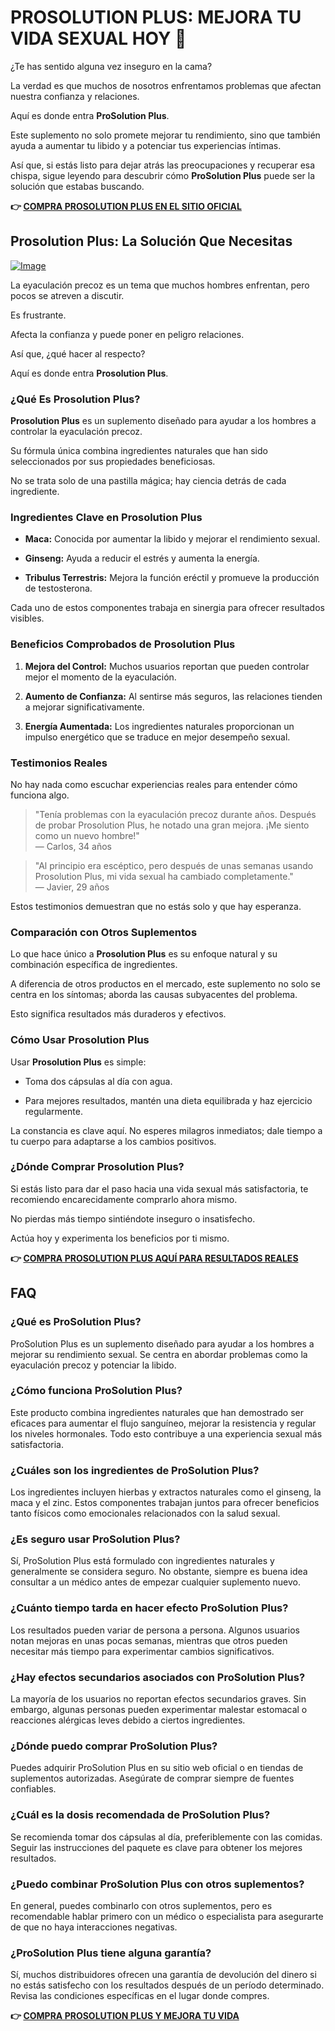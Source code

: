 # PROSOLUTION PLUS: MEJORA TU VIDA SEXUAL HOY 🚀

¿Te has sentido alguna vez inseguro en la cama? 

La verdad es que muchos de nosotros enfrentamos problemas que afectan nuestra confianza y relaciones. 

Aquí es donde entra **ProSolution Plus**. 

Este suplemento no solo promete mejorar tu rendimiento, sino que también ayuda a aumentar tu libido y a potenciar tus experiencias íntimas. 

Así que, si estás listo para dejar atrás las preocupaciones y recuperar esa chispa, sigue leyendo para descubrir cómo **ProSolution Plus** puede ser la solución que estabas buscando.



**👉 [COMPRA PROSOLUTION PLUS EN EL SITIO OFICIAL](https://gchaffi.com/yxeujNCJ)**

## Prosolution Plus: La Solución Que Necesitas

[![Image](https://gchaffi.com/yxeujNCJ)](https://gchaffi.com/yxeujNCJ)

La eyaculación precoz es un tema que muchos hombres enfrentan, pero pocos se atreven a discutir. 

Es frustrante. 

Afecta la confianza y puede poner en peligro relaciones.

Así que, ¿qué hacer al respecto?

Aquí es donde entra **Prosolution Plus**.

### ¿Qué Es Prosolution Plus?

**Prosolution Plus** es un suplemento diseñado para ayudar a los hombres a controlar la eyaculación precoz. 

Su fórmula única combina ingredientes naturales que han sido seleccionados por sus propiedades beneficiosas.

No se trata solo de una pastilla mágica; hay ciencia detrás de cada ingrediente.

### Ingredientes Clave en Prosolution Plus

- **Maca:** Conocida por aumentar la libido y mejorar el rendimiento sexual.
  
- **Ginseng:** Ayuda a reducir el estrés y aumenta la energía.
  
- **Tribulus Terrestris:** Mejora la función eréctil y promueve la producción de testosterona.

Cada uno de estos componentes trabaja en sinergia para ofrecer resultados visibles.

### Beneficios Comprobados de Prosolution Plus

1. **Mejora del Control:** Muchos usuarios reportan que pueden controlar mejor el momento de la eyaculación.
   
2. **Aumento de Confianza:** Al sentirse más seguros, las relaciones tienden a mejorar significativamente.
   
3. **Energía Aumentada:** Los ingredientes naturales proporcionan un impulso energético que se traduce en mejor desempeño sexual.

### Testimonios Reales

No hay nada como escuchar experiencias reales para entender cómo funciona algo.

> "Tenía problemas con la eyaculación precoz durante años. Después de probar Prosolution Plus, he notado una gran mejora. ¡Me siento como un nuevo hombre!"  
> — Carlos, 34 años

> "Al principio era escéptico, pero después de unas semanas usando Prosolution Plus, mi vida sexual ha cambiado completamente."  
> — Javier, 29 años

Estos testimonios demuestran que no estás solo y que hay esperanza.

### Comparación con Otros Suplementos

Lo que hace único a **Prosolution Plus** es su enfoque natural y su combinación específica de ingredientes. 

A diferencia de otros productos en el mercado, este suplemento no solo se centra en los síntomas; aborda las causas subyacentes del problema.

Esto significa resultados más duraderos y efectivos.

### Cómo Usar Prosolution Plus

Usar **Prosolution Plus** es simple:

- Toma dos cápsulas al día con agua.
  
- Para mejores resultados, mantén una dieta equilibrada y haz ejercicio regularmente.

La constancia es clave aquí. No esperes milagros inmediatos; dale tiempo a tu cuerpo para adaptarse a los cambios positivos.

### ¿Dónde Comprar Prosolution Plus?

Si estás listo para dar el paso hacia una vida sexual más satisfactoria, te recomiendo encarecidamente comprarlo ahora mismo. 

No pierdas más tiempo sintiéndote inseguro o insatisfecho.

Actúa hoy y experimenta los beneficios por ti mismo.



**👉 [COMPRA PROSOLUTION PLUS AQUÍ PARA RESULTADOS REALES](https://gchaffi.com/yxeujNCJ)**

## FAQ

### ¿Qué es ProSolution Plus?
ProSolution Plus es un suplemento diseñado para ayudar a los hombres a mejorar su rendimiento sexual. Se centra en abordar problemas como la eyaculación precoz y potenciar la libido.

### ¿Cómo funciona ProSolution Plus?
Este producto combina ingredientes naturales que han demostrado ser eficaces para aumentar el flujo sanguíneo, mejorar la resistencia y regular los niveles hormonales. Todo esto contribuye a una experiencia sexual más satisfactoria.

### ¿Cuáles son los ingredientes de ProSolution Plus?
Los ingredientes incluyen hierbas y extractos naturales como el ginseng, la maca y el zinc. Estos componentes trabajan juntos para ofrecer beneficios tanto físicos como emocionales relacionados con la salud sexual.

### ¿Es seguro usar ProSolution Plus?
Sí, ProSolution Plus está formulado con ingredientes naturales y generalmente se considera seguro. No obstante, siempre es buena idea consultar a un médico antes de empezar cualquier suplemento nuevo.

### ¿Cuánto tiempo tarda en hacer efecto ProSolution Plus?
Los resultados pueden variar de persona a persona. Algunos usuarios notan mejoras en unas pocas semanas, mientras que otros pueden necesitar más tiempo para experimentar cambios significativos.

### ¿Hay efectos secundarios asociados con ProSolution Plus?
La mayoría de los usuarios no reportan efectos secundarios graves. Sin embargo, algunas personas pueden experimentar malestar estomacal o reacciones alérgicas leves debido a ciertos ingredientes.

### ¿Dónde puedo comprar ProSolution Plus?
Puedes adquirir ProSolution Plus en su sitio web oficial o en tiendas de suplementos autorizadas. Asegúrate de comprar siempre de fuentes confiables.

### ¿Cuál es la dosis recomendada de ProSolution Plus?
Se recomienda tomar dos cápsulas al día, preferiblemente con las comidas. Seguir las instrucciones del paquete es clave para obtener los mejores resultados.

### ¿Puedo combinar ProSolution Plus con otros suplementos?
En general, puedes combinarlo con otros suplementos, pero es recomendable hablar primero con un médico o especialista para asegurarte de que no haya interacciones negativas.

### ¿ProSolution Plus tiene alguna garantía?
Sí, muchos distribuidores ofrecen una garantía de devolución del dinero si no estás satisfecho con los resultados después de un período determinado. Revisa las condiciones específicas en el lugar donde compres.



**👉 [COMPRA PROSOLUTION PLUS Y MEJORA TU VIDA](https://gchaffi.com/yxeujNCJ)**